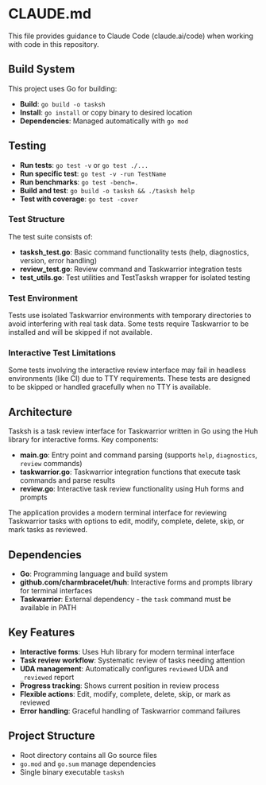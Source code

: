 # CLAUDE.md

This file provides guidance to Claude Code (claude.ai/code) when working with code in this repository.

## Build System

This project uses Go for building:

- **Build**: `go build -o tasksh`
- **Install**: `go install` or copy binary to desired location
- **Dependencies**: Managed automatically with `go mod`

## Testing

- **Run tests**: `go test -v` or `go test ./...`
- **Run specific test**: `go test -v -run TestName`
- **Run benchmarks**: `go test -bench=.`
- **Build and test**: `go build -o tasksh && ./tasksh help`
- **Test with coverage**: `go test -cover`

### Test Structure

The test suite consists of:
- **tasksh_test.go**: Basic command functionality tests (help, diagnostics, version, error handling)
- **review_test.go**: Review command and Taskwarrior integration tests  
- **test_utils.go**: Test utilities and TestTasksh wrapper for isolated testing

### Test Environment

Tests use isolated Taskwarrior environments with temporary directories to avoid interfering with real task data. Some tests require Taskwarrior to be installed and will be skipped if not available.

### Interactive Test Limitations

Some tests involving the interactive review interface may fail in headless environments (like CI) due to TTY requirements. These tests are designed to be skipped or handled gracefully when no TTY is available.

## Architecture

Tasksh is a task review interface for Taskwarrior written in Go using the Huh library for interactive forms. Key components:

- **main.go**: Entry point and command parsing (supports `help`, `diagnostics`, `review` commands)
- **taskwarrior.go**: Taskwarrior integration functions that execute task commands and parse results
- **review.go**: Interactive task review functionality using Huh forms and prompts

The application provides a modern terminal interface for reviewing Taskwarrior tasks with options to edit, modify, complete, delete, skip, or mark tasks as reviewed.

## Dependencies

- **Go**: Programming language and build system
- **github.com/charmbracelet/huh**: Interactive forms and prompts library for terminal interfaces
- **Taskwarrior**: External dependency - the `task` command must be available in PATH

## Key Features

- **Interactive forms**: Uses Huh library for modern terminal interface
- **Task review workflow**: Systematic review of tasks needing attention
- **UDA management**: Automatically configures `reviewed` UDA and `_reviewed` report
- **Progress tracking**: Shows current position in review process
- **Flexible actions**: Edit, modify, complete, delete, skip, or mark as reviewed
- **Error handling**: Graceful handling of Taskwarrior command failures

## Project Structure

- Root directory contains all Go source files
- `go.mod` and `go.sum` manage dependencies
- Single binary executable `tasksh`